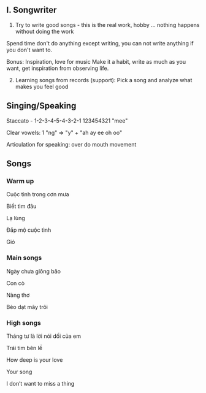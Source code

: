 ## I. Songwriter
1. Try to write good songs - this is the real work, hobby ... nothing happens without doing the work

Spend time don't do anything except writing, you can not write anything if you don't want to.

Bonus: Inspiration, love for music
Make it a habit, write as much as you want, get inspiration from observing life.

2. Learning songs from records (support): Pick a song and analyze what makes you feel good

## Singing/Speaking
Staccato - 1-2-3-4-5-4-3-2-1 123454321 "mee"

Clear vowels: 1 "ng" => "y" + "ah ay ee oh oo"

Articulation for speaking: over do mouth movement

## Songs
### Warm up
Cuộc tình trong cơn mưa

Biết tìm đâu

Lạ lùng

Đắp mộ cuộc tình

Gió
### Main songs
Ngày chưa giông bão

Con cò

Nàng thơ

Bèo dạt mây trôi

### High songs

Tháng tư là lời nói dối của em

Trái tim bên lề

How deep is your love

Your song 

I don’t want to miss a thing
